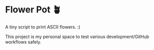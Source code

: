 # Flower Pot 🪴

A tiny script to print ASCII flowers. :)

This project is my personal space to test various development/GitHub workflows safely.

<!-- Test push to wiki without PAT -->
